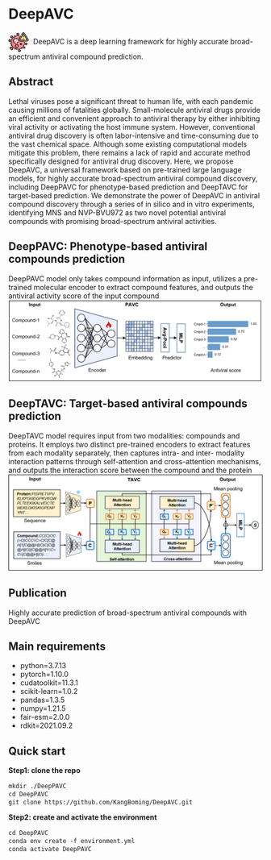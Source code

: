 

# DeepAVC


<img src="virus.png" width="40" height="40" style="vertical-align: middle;margin-right: 5px;">  DeepAVC is a deep learning framework for highly accurate broad-spectrum antiviral compound prediction.

## Abstract
Lethal viruses pose a significant threat to human life, with each pandemic causing millions of fatalities globally. Small-molecule antiviral drugs provide an efficient and convenient approach to antiviral therapy by either inhibiting viral activity or activating the host immune system. However, conventional antiviral drug discovery is often labor-intensive and time-consuming due to the vast chemical space. Although some existing computational models mitigate this problem, there remains a lack of rapid and accurate method specifically designed for antiviral drug discovery. Here, we propose DeepAVC, a universal framework based on pre-trained large language models, for highly accurate broad-spectrum antiviral compound discovery, including DeepPAVC for phenotype-based prediction and DeepTAVC for target-based prediction. We demonstrate the power of DeepAVC in antiviral compound discovery through a series of in silico and in vitro experiments, identifying MNS and NVP-BVU972 as two novel potential antiviral compounds with promising broad-spectrum antiviral activities. 


## DeepPAVC: Phenotype-based antiviral compounds prediction
DeepPAVC model only takes compound information as input, utilizes a pre-trained molecular encoder to extract compound features, and outputs the antiviral activity score of the input compound 
![Overview](DeepPAVC.png)

## DeepTAVC: Target-based antiviral compounds prediction
DeepTAVC model requires input from two modalities: compounds and proteins. It employs two distinct pre-trained encoders to extract features from each modality separately, then captures intra- and inter- modality interaction patterns through self-attention and cross-attention mechanisms, and outputs the interaction score between the compound and the protein 
![Overview](DeepTAVC.png)

## Publication
Highly accurate prediction of broad-spectrum antiviral compounds with DeepAVC

## Main requirements
* python=3.7.13
* pytorch=1.10.0
* cudatoolkit=11.3.1
* scikit-learn=1.0.2
* pandas=1.3.5
* numpy=1.21.5
* fair-esm=2.0.0
* rdkit=2021.09.2


## Quick start

**Step1: clone the repo**
```
mkdir ./DeepPAVC
cd DeepPAVC
git clone https://github.com/KangBoming/DeepAVC.git
```

**Step2: create and activate the environment**
```
cd DeepPAVC
conda env create -f environment.yml
conda activate DeepPAVC
```







